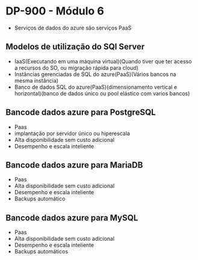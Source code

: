 # DP-900 - Módulo 6

- Serviços de dados do azure são serviços PaaS

## Modelos de utilização do SQl Server

- IaaS(Executando em uma máquina virtual)(Quando tiver que ter acesso a recursos do SO, ou migração rápida para cloud)
- Instâncias gerenciadas de SQL do azure(PaaS)(Vários bancos na mesma instância)
- Banco de dados SQL do azure(PaaS)(dimensionamento vertical e horizontal)(banco de dados único ou pool elástico com varios bancos)

## Bancode dados azure para PostgreSQL

- Paas
- implantação por servidor único ou hiperescala
- Alta disponibilidade sem custo adicional
- Desempenho e escala inteliente

## Bancode dados azure para MariaDB

- Paas
- Alta disponibilidade sem custo adicional
- Desempenho e escala inteliente
- Backups automático

## Bancode dados azure para MySQL

- Paas
- Alta disponibilidade sem custo adicional
- Desempenho e escala inteliente
- Backups automáticos
